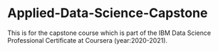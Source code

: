 # Applied-Data-Science-Capstone
This is for the capstone course which is part of the IBM Data Science Professional Certificate at Coursera (year:2020-2021).
